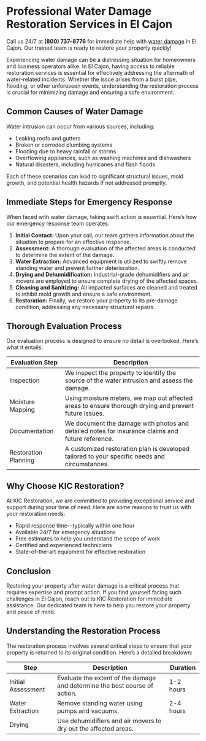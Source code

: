 # Professional Water Damage Restoration Services in El Cajon

Call us 24/7 at **(800) 737-8776** for immediate help with [water damage](https://waterdamagerestoration.pages.dev/) in El Cajon. Our trained team is ready to restore your property quickly!

Experiencing water damage can be a distressing situation for homeowners and business operators alike. In El Cajon, having access to reliable restoration services is essential for effectively addressing the aftermath of water-related incidents. Whether the issue arises from a burst pipe, flooding, or other unforeseen events, understanding the restoration process is crucial for minimizing damage and ensuring a safe environment.

## Common Causes of Water Damage

Water intrusion can occur from various sources, including:

- Leaking roofs and gutters
- Broken or corroded plumbing systems
- Flooding due to heavy rainfall or storms
- Overflowing appliances, such as washing machines and dishwashers
- Natural disasters, including hurricanes and flash floods

Each of these scenarios can lead to significant structural issues, mold growth, and potential health hazards if not addressed promptly.

## Immediate Steps for Emergency Response

When faced with water damage, taking swift action is essential. Here’s how our emergency response team operates:

1. **Initial Contact:** Upon your call, our team gathers information about the situation to prepare for an effective response.
2. **Assessment:** A thorough evaluation of the affected areas is conducted to determine the extent of the damage.
3. **Water Extraction:** Advanced equipment is utilized to swiftly remove standing water and prevent further deterioration.
4. **Drying and Dehumidification:** Industrial-grade dehumidifiers and air movers are employed to ensure complete drying of the affected spaces.
5. **Cleaning and Sanitizing:** All impacted surfaces are cleaned and treated to inhibit mold growth and ensure a safe environment.
6. **Restoration:** Finally, we restore your property to its pre-damage condition, addressing any necessary structural repairs.

## Thorough Evaluation Process

Our evaluation process is designed to ensure no detail is overlooked. Here’s what it entails:

| Evaluation Step        | Description                                                               |
|------------------------|---------------------------------------------------------------------------|
| Inspection             | We inspect the property to identify the source of the water intrusion and assess the damage. |
| Moisture Mapping       | Using moisture meters, we map out affected areas to ensure thorough drying and prevent future issues. |
| Documentation          | We document the damage with photos and detailed notes for insurance claims and future reference. |
| Restoration Planning    | A customized restoration plan is developed tailored to your specific needs and circumstances. |

## Why Choose KIC Restoration?

At KIC Restoration, we are committed to providing exceptional service and support during your time of need. Here are some reasons to trust us with your restoration needs:

- Rapid response time—typically within one hour
- Available 24/7 for emergency situations
- Free estimates to help you understand the scope of work
- Certified and experienced technicians
- State-of-the-art equipment for effective restoration

## Conclusion

Restoring your property after water damage is a critical process that requires expertise and prompt action. If you find yourself facing such challenges in El Cajon, reach out to KIC Restoration for immediate assistance. Our dedicated team is here to help you restore your property and peace of mind.

## Understanding the Restoration Process

The restoration process involves several critical steps to ensure that your property is returned to its original condition. Here’s a detailed breakdown:

| Step                    | Description                                                         | Duration                |
|-------------------------|---------------------------------------------------------------------|-------------------------|
| Initial Assessment      | Evaluate the extent of the damage and determine the best course of action. | 1-2 hours               |
| Water Extraction        | Remove standing water using pumps and vacuums.                     | 2-4 hours               |
| Drying                  | Use dehumidifiers and air movers to dry out the affected areas.    

